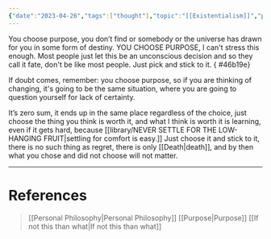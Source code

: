 ```yaml
---
{"date":"2023-04-26","tags":["thought"],"topic":"[[Existentialism]]","publish":true,"PassFrontmatter":true}
---
```


You choose purpose, you don’t find or somebody or the universe has drawn for you in some form of destiny. <span class="red">YOU CHOOSE PURPOSE</span>, I can't stress this enough. Most people just let this be an unconscious decision and so they call it fate, don't be like most people. Just pick and stick to it. 
{ #46b19e}


If doubt comes, remember: you choose purpose, so if you are thinking of changing, it's going to be the same situation, where you are going to question yourself for lack of certainty. 

It’s zero sum, it ends up in the same place regardless of the choice, just choose the thing you think is worth it, and what I think is worth it is learning, even if it gets hard, because [[library/NEVER SETTLE FOR THE LOW-HANGING FRUIT\|settling for comfort is easy.]] Just choose it and stick to it, there is no such thing as regret, there is only [[Death\|death]], and by then what you chose and did not choose will not matter.

---
# References
>[[Personal Philosophy\|Personal Philosophy]]
>[[Purpose\|Purpose]]
>[[If not this than what\|If not this than what]]